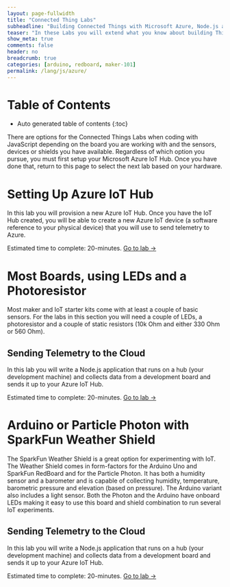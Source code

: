 ```yaml
---
layout: page-fullwidth
title: "Connected Thing Labs"
subheadline: "Building Connected Things with Microsoft Azure, Node.js and Johnny-Five"
teaser: "In these Labs you will extend what you know about building Things with Node.js and Johnny-Five and learn how to connect the Thing you created to Microsoft Azure."
show_meta: true
comments: false
header: no
breadcrumb: true
categories: [arduino, redboard, maker-101]
permalink: /lang/js/azure/
---
```


# Table of Contents
*  Auto generated table of contents
{:toc}

There are options for the Connected Things Labs when coding with JavaScript depending on the board you are working with and the sensors, devices or shields you have available. Regardless of which option you pursue, you must first setup your Microsoft Azure IoT Hub. Once you have done that, return to this page to select the next lab based on your hardware.

# Setting Up Azure IoT Hub
In this lab you will provision a new Azure IoT Hub. Once you have the IoT Hub created, you will be able to create a new Azure IoT device (a software reference to your physical device) that you will use to send telemetry to Azure. 

Estimated time to complete: 20-minutes. [Go to lab ->](/lang/js/setup-azure-iot-hub)

# Most Boards, using LEDs and a Photoresistor
Most maker and IoT starter kits come with at least a couple of basic sensors. For the labs in this section you will need a couple of LEDs, a photoresistor and a couple of static resistors (10k Ohm and either 330 Ohm or 560 Ohm). 

## Sending Telemetry to the Cloud
In this lab you will write a Node.js application that runs on a hub (your development machine) and collects data from a development board and sends it up to your Azure IoT Hub.

Estimated time to complete: 20-minutes. [Go to lab ->](/lang/js/sending-telemetry)

# Arduino or Particle Photon with SparkFun Weather Shield
The SparkFun Weather Shield is a great option for experimenting with IoT. The Weather Shield comes in form-factors for the Arduino Uno and SparkFun RedBoard and for the Particle Photon. It has both a humidity sensor and a barometer and is capable of collecting humidity, temperature, barometric pressure and elevation (based on pressure). The Arduino variant also includes a light sensor. Both the Photon and the Arduino have onboard LEDs making it easy to use this board and shield combination to run several IoT experiments. 

## Sending Telemetry to the Cloud
In this lab you will write a Node.js application that runs on a hub (your development machine) and collects data from a development board and sends it up to your Azure IoT Hub.

Estimated time to complete: 20-minutes. [Go to lab ->](/lang/js/weather/sending-telemetry)
